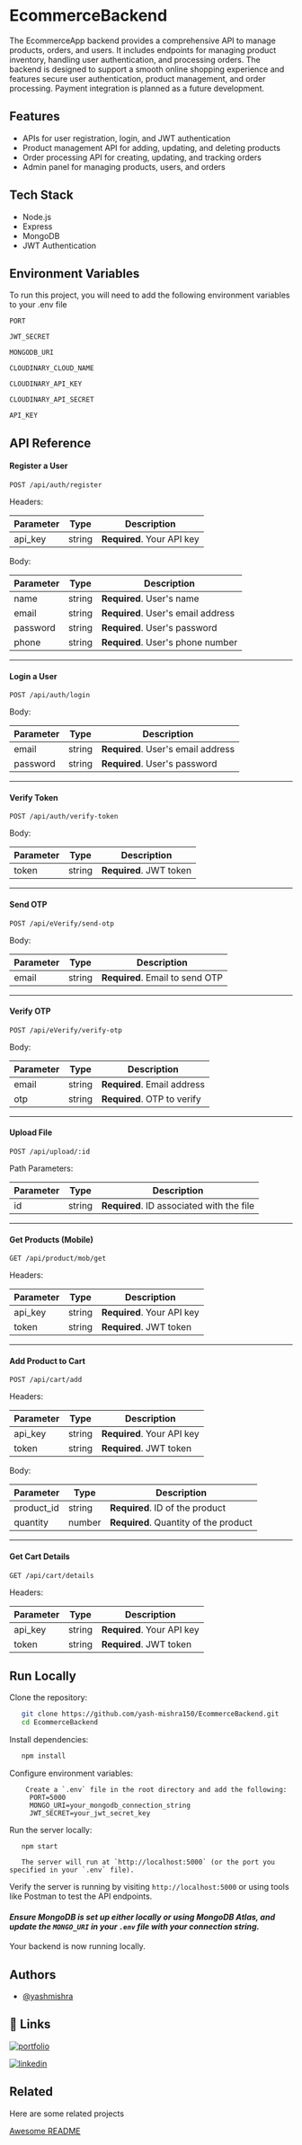 
# EcommerceBackend


The EcommerceApp backend provides a comprehensive API to manage products, orders, and users. It includes endpoints for managing product inventory, handling user authentication, and processing orders. The backend is designed to support a smooth online shopping experience and features secure user authentication, product management, and order processing. Payment integration is planned as a future development.


## Features

- APIs for user registration, login, and JWT authentication
- Product management API for adding, updating, and deleting products
- Order processing API for creating, updating, and tracking orders
- Admin panel for managing products, users, and orders


## Tech Stack

- Node.js
- Express
- MongoDB
- JWT Authentication



## Environment Variables

To run this project, you will need to add the following environment variables to your .env file

`PORT`

`JWT_SECRET`

`MONGODB_URI`

`CLOUDINARY_CLOUD_NAME`

`CLOUDINARY_API_KEY`

`CLOUDINARY_API_SECRET`

`API_KEY`

## API Reference

#### Register a User

```http
POST /api/auth/register
```


Headers:

| Parameter | Type     | Description                |
| --------- | -------- | -------------------------- |
| api_key   | string   | **Required**. Your API key |

Body:

| Parameter  | Type     | Description                        |
| ---------- | -------- | ---------------------------------- |
| name       | string   | **Required**. User's name          |
| email      | string   | **Required**. User's email address |
| password   | string   | **Required**. User's password     |
| phone      | string   | **Required**. User's phone number |

---

#### Login a User

```
POST /api/auth/login
```

Body:

| Parameter  | Type     | Description                        |
| ---------- | -------- | ---------------------------------- |
| email      | string   | **Required**. User's email address |
| password   | string   | **Required**. User's password     |

---

#### Verify Token

```
POST /api/auth/verify-token
```

Body:

| Parameter | Type     | Description                        |
| --------- | -------- | ---------------------------------- |
| token     | string   | **Required**. JWT token           |

---

#### Send OTP

```
POST /api/eVerify/send-otp
```

Body:

| Parameter  | Type     | Description                        |
| ---------- | -------- | ---------------------------------- |
| email      | string   | **Required**. Email to send OTP    |

---

#### Verify OTP

```
POST /api/eVerify/verify-otp
```

Body:

| Parameter  | Type     | Description                        |
| ---------- | -------- | ---------------------------------- |
| email      | string   | **Required**. Email address        |
| otp        | string   | **Required**. OTP to verify        |

---

#### Upload File

```
POST /api/upload/:id
```

Path Parameters:

| Parameter | Type     | Description                            |
| --------- | -------- | -------------------------------------- |
| id        | string   | **Required**. ID associated with the file |

---

#### Get Products (Mobile)

```
GET /api/product/mob/get
```

Headers:

| Parameter | Type     | Description                |
| --------- | -------- | -------------------------- |
| api_key   | string   | **Required**. Your API key |
| token     | string   | **Required**. JWT token    |

---

#### Add Product to Cart

```
POST /api/cart/add
```

Headers:

| Parameter | Type     | Description                |
| --------- | -------- | -------------------------- |
| api_key   | string   | **Required**. Your API key |
| token     | string   | **Required**. JWT token    |

Body:

| Parameter  | Type     | Description                        |
| ---------- | -------- | ---------------------------------- |
| product_id | string   | **Required**. ID of the product   |
| quantity   | number   | **Required**. Quantity of the product |

---

#### Get Cart Details

```
GET /api/cart/details
```

Headers:

| Parameter | Type     | Description                |
| --------- | -------- | -------------------------- |
| api_key   | string   | **Required**. Your API key |
| token     | string   | **Required**. JWT token    |

## Run Locally

 Clone the repository:

```bash
   git clone https://github.com/yash-mishra150/EcommerceBackend.git
   cd EcommerceBackend
```

 Install dependencies:

```bash
   npm install
```

Configure environment variables:
```
    Create a `.env` file in the root directory and add the following:
     PORT=5000
     MONGO_URI=your_mongodb_connection_string
     JWT_SECRET=your_jwt_secret_key
```

 Run the server locally:
```
   npm start

   The server will run at `http://localhost:5000` (or the port you specified in your `.env` file).

```
 Verify the server is running by visiting `http://localhost:5000` or using tools like Postman to test the API endpoints.


#### *Ensure MongoDB is set up either locally or using MongoDB Atlas, and update the `MONGO_URI` in your `.env` file with your connection string.*


Your backend is now running locally.


## Authors

- [@yashmishra](https://github.com/yash-mishra150)


## 🔗 Links
[![portfolio](https://img.shields.io/badge/my_portfolio-000?style=for-the-badge&logo=ko-fi&logoColor=white)](https://katherineoelsner.com/)

[![linkedin](https://img.shields.io/badge/linkedin-0A66C2?style=for-the-badge&logo=linkedin&logoColor=white)](https://www.linkedin.com/in/yash-mishra-87b29725b/)


## Related

Here are some related projects

[Awesome README](https://github.com/matiassingers/awesome-readme)

